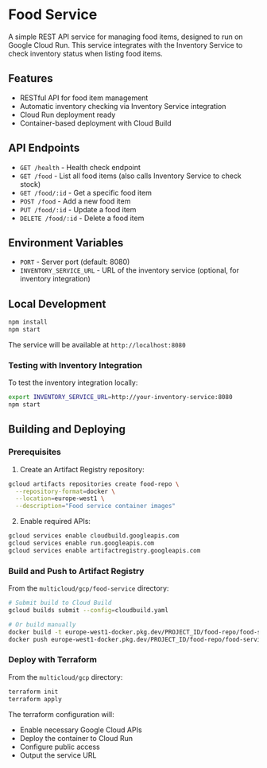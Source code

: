 # Food Service

A simple REST API service for managing food items, designed to run on Google Cloud Run. This service integrates with the Inventory Service to check inventory status when listing food items.

## Features

- RESTful API for food item management
- Automatic inventory checking via Inventory Service integration
- Cloud Run deployment ready
- Container-based deployment with Cloud Build

## API Endpoints

- `GET /health` - Health check endpoint
- `GET /food` - List all food items (also calls Inventory Service to check stock)
- `GET /food/:id` - Get a specific food item
- `POST /food` - Add a new food item
- `PUT /food/:id` - Update a food item
- `DELETE /food/:id` - Delete a food item

## Environment Variables

- `PORT` - Server port (default: 8080)
- `INVENTORY_SERVICE_URL` - URL of the inventory service (optional, for inventory integration)

## Local Development

```bash
npm install
npm start
```

The service will be available at `http://localhost:8080`

### Testing with Inventory Integration

To test the inventory integration locally:

```bash
export INVENTORY_SERVICE_URL=http://your-inventory-service:8080
npm start
```

## Building and Deploying

### Prerequisites

1. Create an Artifact Registry repository:
```bash
gcloud artifacts repositories create food-repo \
  --repository-format=docker \
  --location=europe-west1 \
  --description="Food service container images"
```

2. Enable required APIs:
```bash
gcloud services enable cloudbuild.googleapis.com
gcloud services enable run.googleapis.com
gcloud services enable artifactregistry.googleapis.com
```

### Build and Push to Artifact Registry

From the `multicloud/gcp/food-service` directory:

```bash
# Submit build to Cloud Build
gcloud builds submit --config=cloudbuild.yaml

# Or build manually
docker build -t europe-west1-docker.pkg.dev/PROJECT_ID/food-repo/food-service:latest .
docker push europe-west1-docker.pkg.dev/PROJECT_ID/food-repo/food-service:latest
```

### Deploy with Terraform

From the `multicloud/gcp` directory:

```bash
terraform init
terraform apply
```

The terraform configuration will:
- Enable necessary Google Cloud APIs
- Deploy the container to Cloud Run
- Configure public access
- Output the service URL

